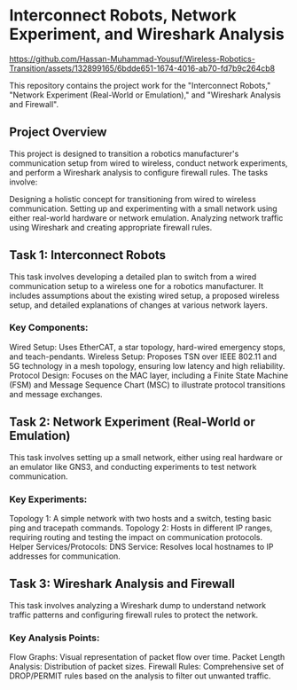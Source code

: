# Interconnect Robots, Network Experiment, and Wireshark Analysis



https://github.com/Hassan-Muhammad-Yousuf/Wireless-Robotics-Transition/assets/132899165/6bdde651-1674-4016-ab70-fd7b9c264cb8



This repository contains the project work for the "Interconnect Robots," "Network Experiment (Real-World or Emulation)," and "Wireshark Analysis and Firewall".

## Project Overview

This project is designed to transition a robotics manufacturer's communication setup from wired to wireless, conduct network experiments, and perform a Wireshark analysis to configure firewall rules. The tasks involve:

Designing a holistic concept for transitioning from wired to wireless communication.
Setting up and experimenting with a small network using either real-world hardware or network emulation.
Analyzing network traffic using Wireshark and creating appropriate firewall rules.

## Task 1: Interconnect Robots

This task involves developing a detailed plan to switch from a wired communication setup to a wireless one for a robotics manufacturer. It includes assumptions about the existing wired setup, a proposed wireless setup, and detailed explanations of changes at various network layers.

### Key Components:
Wired Setup: Uses EtherCAT, a star topology, hard-wired emergency stops, and teach-pendants.
Wireless Setup: Proposes TSN over IEEE 802.11 and 5G technology in a mesh topology, ensuring low latency and high reliability.
Protocol Design: Focuses on the MAC layer, including a Finite State Machine (FSM) and Message Sequence Chart (MSC) to illustrate protocol transitions and message exchanges.

## Task 2: Network Experiment (Real-World or Emulation)

This task involves setting up a small network, either using real hardware or an emulator like GNS3, and conducting experiments to test network communication.

### Key Experiments:
Topology 1: A simple network with two hosts and a switch, testing basic ping and tracepath commands.
Topology 2: Hosts in different IP ranges, requiring routing and testing the impact on communication protocols.
Helper Services/Protocols:
DNS Service: Resolves local hostnames to IP addresses for communication.

## Task 3: Wireshark Analysis and Firewall

This task involves analyzing a Wireshark dump to understand network traffic patterns and configuring firewall rules to protect the network.

### Key Analysis Points:
Flow Graphs: Visual representation of packet flow over time.
Packet Length Analysis: Distribution of packet sizes.
Firewall Rules: Comprehensive set of DROP/PERMIT rules based on the analysis to filter out unwanted traffic.
